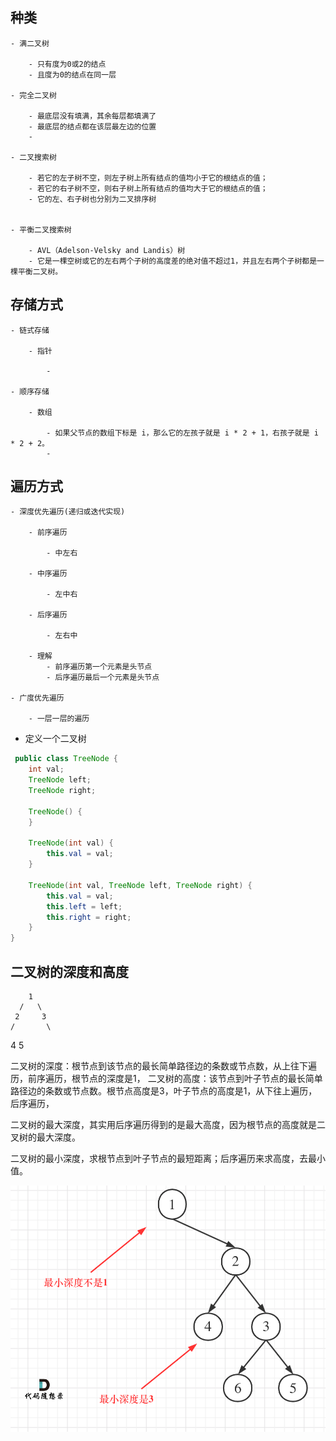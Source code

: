## 种类

    - 满二叉树

        - 只有度为0或2的结点
        - 且度为0的结点在同一层

    - 完全二叉树

        - 最底层没有填满，其余每层都填满了
        - 最底层的结点都在该层最左边的位置
        -

    - 二叉搜索树

        - 若它的左子树不空，则左子树上所有结点的值均小于它的根结点的值；
        - 若它的右子树不空，则右子树上所有结点的值均大于它的根结点的值；
        - 它的左、右子树也分别为二叉排序树


    - 平衡二叉搜索树

        - AVL（Adelson-Velsky and Landis）树
        - 它是一棵空树或它的左右两个子树的高度差的绝对值不超过1，并且左右两个子树都是一棵平衡二叉树。

## 存储方式

    - 链式存储

        - 指针

            -

    - 顺序存储

        - 数组

            - 如果父节点的数组下标是 i，那么它的左孩子就是 i * 2 + 1，右孩子就是 i * 2 + 2。
            -
## 遍历方式

    - 深度优先遍历(递归或迭代实现)

        - 前序遍历

            - 中左右

        - 中序遍历

            - 左中右

        - 后序遍历

            - 左右中

        - 理解
            - 前序遍历第一个元素是头节点
            - 后序遍历最后一个元素是头节点

    - 广度优先遍历

        - 一层一层的遍历

- 定义一个二叉树
```java
 public class TreeNode {
    int val;
    TreeNode left;
    TreeNode right;

    TreeNode() {
    }

    TreeNode(int val) {
        this.val = val;
    }

    TreeNode(int val, TreeNode left, TreeNode right) {
        this.val = val;
        this.left = left;
        this.right = right;
    }
}

```

## 二叉树的深度和高度
        1
      /   \
     2     3
    /       \
   4         5
   
二叉树的深度：根节点到该节点的最长简单路径边的条数或节点数，从上往下遍历，前序遍历，根节点的深度是1， 
二叉树的高度：该节点到叶子节点的最长简单路径边的条数或节点数。根节点高度是3，叶子节点的高度是1，从下往上遍历，后序遍历，

二叉树的最大深度，其实用后序遍历得到的是最大高度，因为根节点的高度就是二叉树的最大深度。


二叉树的最小深度，求根节点到叶子节点的最短距离；后序遍历来求高度，去最小值。


![111.二叉树的最小深度.png](111.%E4%BA%8C%E5%8F%89%E6%A0%91%E7%9A%84%E6%9C%80%E5%B0%8F%E6%B7%B1%E5%BA%A6.png)
